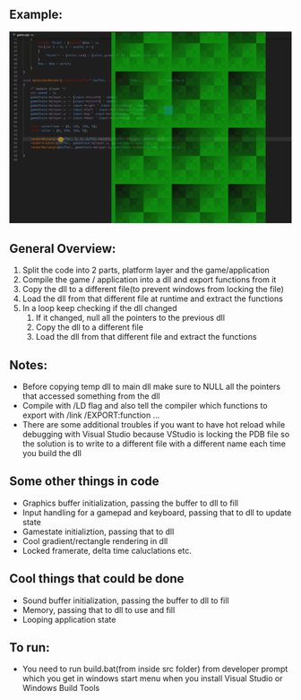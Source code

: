 ## Example:

![hot reload](./hot_reload.gif)

## General Overview:
1. Split the code into 2 parts, platform layer and the game/application 
2. Compile the game / application into a dll and export functions from it
3. Copy the dll to a different file(to prevent windows from locking the file) 
4. Load the dll from that different file at runtime and extract the functions
5. In a loop keep checking if the dll changed
   1. If it changed, null all the pointers to the previous dll
   2. Copy the dll to a different file
   3. Load the dll from that different file and extract the functions


## Notes:
 * Before copying temp dll to main dll make sure to NULL all the pointers that accessed something from the dll
 * Compile with /LD flag and also tell the compiler which functions to export with /link /EXPORT:function ... 
 * There are some additional troubles if you want to have hot reload while debugging with Visual Studio because VStudio is locking the PDB file so the solution is to write to a different file with a different name each time you build the dll


## Some other things in code
* Graphics buffer initialization, passing the buffer to dll to fill
* Input handling for a gamepad and keyboard, passing that to dll to update state
* Gamestate initializtion, passing that to dll
* Cool gradient/rectangle rendering in dll
* Locked framerate, delta time caluclations etc.


## Cool things that could be done
* Sound buffer initialization, passing the buffer to dll to fill
* Memory, passing that to dll to use and fill
* Looping application state


## To run:

* You need to run build.bat(from inside src folder) from developer prompt which you get in windows start menu when you install Visual Studio or Windows Build Tools